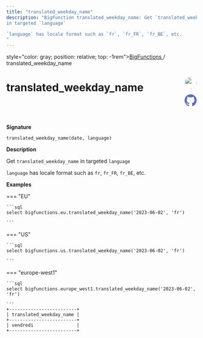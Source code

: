 ```yaml
---
title: "translated_weekday_name"
description: "BigFunction translated_weekday_name: Get `translated_weekday_name`
in targeted `language`

`language` has locale format such as `fr`, `fr_FR`, `fr_BE`, etc.
"
---
```


<span>style="color: gray; position: relative; top: -1rem"><a href="..">BigFunctions </a> / translated_weekday_name</span>

# translated_weekday_name


<div style="position: relative; top: -4rem; margin-bottom:  -2rem; text-align: right; z-index: 9999;">
  
  <a href="https://www.linkedin.com/in/farida-sadoun/" title="Author: Farida SADOUN" target="_blank">
    <img src="https://media.licdn.com/dms/image/C4D03AQHJJCxdo82rrg/profile-displayphoto-shrink_200_200/0/1642020323982?e=1691020800&v=beta&t=B5FC6bqSd0128-WkwoTUGcldD6yKb_Zz0tMZ5M5sDHw" width="32" style=" border-radius: 50% !important">
  </a>
  
  <a href="translated_weekday_name.yaml" title="Edit on GitHub" target="_blank"><svg xmlns="http://www.w3.org/2000/svg" width="32" height="32" viewBox="0 0 24 24"><path fill="#5d6cc0" d="M12 0c-6.626 0-12 5.373-12 12 0 5.302 3.438 9.8 8.207 11.387.599.111.793-.261.793-.577v-2.234c-3.338.726-4.033-1.416-4.033-1.416-.546-1.387-1.333-1.756-1.333-1.756-1.089-.745.083-.729.083-.729 1.205.084 1.839 1.237 1.839 1.237 1.07 1.834 2.807 1.304 3.492.997.107-.775.418-1.305.762-1.604-2.665-.305-5.467-1.334-5.467-5.931 0-1.311.469-2.381 1.236-3.221-.124-.303-.535-1.524.117-3.176 0 0 1.008-.322 3.301 1.23.957-.266 1.983-.399 3.003-.404 1.02.005 2.047.138 3.006.404 2.291-1.552 3.297-1.23 3.297-1.23.653 1.653.242 2.874.118 3.176.77.84 1.235 1.911 1.235 3.221 0 4.609-2.807 5.624-5.479 5.921.43.372.823 1.102.823 2.222v3.293c0 .319.192.694.801.576 4.765-1.589 8.199-6.086 8.199-11.386 0-6.627-5.373-12-12-12z"/></svg></a>
</div>



**Signature** 
```
translated_weekday_name(date, language)
```

**Description**

Get `translated_weekday_name`
in targeted `language`

`language` has locale format such as `fr`, `fr_FR`, `fr_BE`, etc.






**Examples**













=== "EU"

    ```sql
    select bigfunctions.eu.translated_weekday_name('2023-06-02', 'fr')
    
    ```




=== "US"

    ```sql
    select bigfunctions.us.translated_weekday_name('2023-06-02', 'fr')
    
    ```




=== "europe-west1"

    ```sql
    select bigfunctions.europe_west1.translated_weekday_name('2023-06-02', 'fr')
    
    ```









<pre style="margin-top: -1rem;">
<code style="padding-top: 0px; padding-bottom: 0px;">+-------------------------+
| translated_weekday_name |
+-------------------------+
| vendredi                |
+-------------------------+
</code>
</pre>









